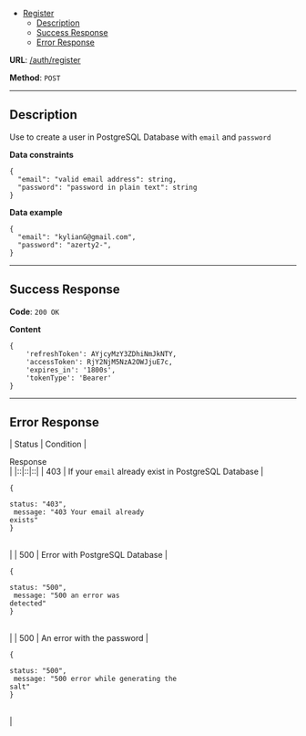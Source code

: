 *  [Register]()
    *  [Description](#description)
    *  [Success Response](#success-response)
    *  [Error Response](#error-response)

**URL**: [/auth/register]()

**Method**: ```POST```

---

## Description

Use to create a user in PostgreSQL Database with ```email``` and ```password```

**Data constraints**

```
{
  "email": "valid email address": string,
  "password": "password in plain text": string
}
```

**Data example**

```
{
  "email": "kylianG@gmail.com",
  "password": "azerty2-",
}
```

---

## Success Response

**Code**: ```200 OK```

**Content**

```
{
    'refreshToken': AYjcyMzY3ZDhiNmJkNTY,
    'accessToken': RjY2NjM5NzA2OWJjuE7c,
    'expires_in': '1800s',
    'tokenType': 'Bearer'
}
```

---

## Error Response

| Status   |      Condition      | <div style="width:90px"> Response </div> |
|::|::|::|
| 403 |  If your ```email``` already exist in PostgreSQL Database | <pre><code class="language-json" style="text-align: left;">{<br/> status: "403",<br/> message: "403 Your email already exists"<br/>}</code></pre><br/> |
| 500 |  Error with PostgreSQL Database | <pre><code class="language-json" style="text-align: left;">{<br/> status: "500",<br/> message: "500 an error was detected"<br/>}</code></pre><br/> |
| 500 |  An error with the password | <pre><code class="language-json" style="text-align: left;">{<br/> status: "500",<br/> message: "500 error while generating the salt"<br/>}</code></pre><br/> |